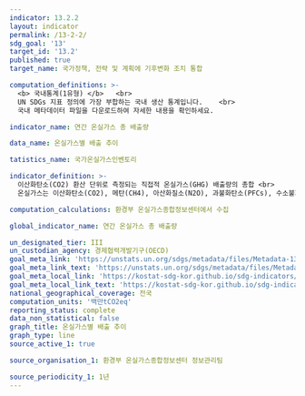```yaml
---
indicator: 13.2.2
layout: indicator
permalink: /13-2-2/
sdg_goal: '13'
target_id: '13.2'
published: true
target_name: 국가정책, 전략 및 계획에 기후변화 조치 통합

computation_definitions: >-
  <b> 국내통계(1유형) </b>   <br>
  UN SDGs 지표 정의에 가장 부합하는 국내 생산 통계입니다.    <br>
  국내 메타데이터 파일을 다운로드하여 자세한 내용을 확인하세요.

indicator_name: 연간 온실가스 총 배출량

data_name: 온실가스별 배출 추이

tatistics_name: 국가온실가스인벤토리

indicator_definition: >-
  이산화탄소(CO2) 환산 단위로 측정되는 직접적 온실가스(GHG) 배출량의 총합 <br>
  온실가스는 이산화탄소(CO2), 메탄(CH4), 아산화질소(N2O), 과불화탄소(PFCs), 수소불화탄소(HFCs), 육불화황(SF6)을 포함하며, 각 기체가 가지는 지구온난화 지수(GWP)를 가중하여 CO2 양으로 환산하여 온실가스 배출량을 산정

computation_calculations: 환경부 온실가스종합정보센터에서 수집

global_indicator_name: 연간 온실가스 총 배출량

un_designated_tier: III
un_custodian_agency: 경제협력개발기구(OECD)
goal_meta_link: 'https://unstats.un.org/sdgs/metadata/files/Metadata-13-02-02.pdf'
goal_meta_link_text: 'https://unstats.un.org/sdgs/metadata/files/Metadata-13-02-02.pdf'
goal_meta_local_link: 'https://kostat-sdg-kor.github.io/sdg-indicators/public/data/Metadata-13-02-02_KOR.pdf'
goal_meta_local_link_text: 'https://kostat-sdg-kor.github.io/sdg-indicators/public/data/Metadata-13-02-02_KOR.pdf'
national_geographical_coverage: 전국
computation_units: '백만tCO2eq'
reporting_status: complete
data_non_statistical: false
graph_title: 온실가스별 배출 추이
graph_type: line
source_active_1: true

source_organisation_1: 환경부 온실가스종합정보센터 정보관리팀

source_periodicity_1: 1년
---
```

